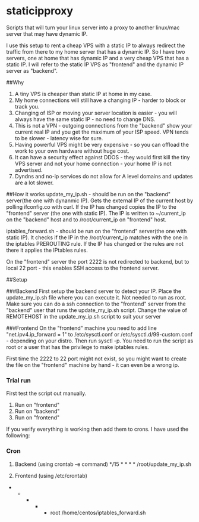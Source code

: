 # staticipproxy
Scripts that will turn your linux server into a proxy to another linux/mac server that may have dynamic IP.

I use this setup to rent a cheap VPS with a static IP to always redirect the traffic from there to my home server that has a dynamic IP. 
So I have two servers, one at home that has dynamic IP and a very cheap VPS that has a static IP.
I will refer to the static IP VPS as "frontend" and the dynamic IP server as "backend".

##Why 
1) A tiny VPS is cheaper than static IP at home in my case.
2) My home connections will still have a changing IP - harder to block or track you.
4) Changing of ISP or moving your server location is easier - you will always have the same static IP - no need to change DNS.
5) This is not a VPN - outgoing connections from the "backend"  show your current real IP and you get the maximum of your ISP speed. VPN tends to be slower - latency wise for sure.
6) Having powerful VPS might be very expensive - so you can offload the work to your own hardware without huge cost.
7) It can have a security effect against DDOS - they would first kill the tiny VPS server and not your home connection - your home IP is not advertised.
8) Dyndns and no-ip services do not allow for A level domains and updates are a lot slower.

##How it works
update_my_ip.sh - should be run on the "backend" server(the one with dynanmic IP).
Gets the external IP of the current host by polling ifconfig.co with curl.
If the IP has changed copies the IP to the "frontend" server (the one with static IP).
The IP is written to ~/current_ip on the "backend" host and to /root/current_ip on "frontend" host.


iptables_forward.sh - should be run on the "frontend" server(the one with static IP).
It checks if the IP in the /root/current_ip matches with the one in the iptables PREROUTING rule.
If the IP has changed or the rules are not there it applies the IPtables rules.

On the "frontend" server the port 2222 is not redirected to backend, but to local 22 port - this enables SSH access to the frontend server.



##Setup

###Backend
First setup the backend server to detect your IP.
Place the update_my_ip.sh file where you can execute it. Not needed to run as root.
Make sure you can do a ssh connection to the "frontend" server from the "backend" user that runs the update_my_ip.sh script.
Change the value of REMOTEHOST in the update_my_ip.sh script to suit your server 

###Frontend
On the "frontend" machine you need to add line "net.ipv4.ip_forward = 1" to /etc/sysctl.conf or /etc/sysctl.d/99-custom.conf - depending on your distro. Then run sysctl -p.
You need to run the script as root or a user that has the privilege to make iptables rules.

First time the 2222 to 22 port might not exist, so you might want to create the file on the "frontend" machine by hand - it can even be a wrong ip.

### Trial run
First test the script out manually.
1) Run on "frontend"
2) Run on "backend"
3) Run on "frontend"

If you verify everything is working then add them to crons. I have used the following:
### Cron
1) Backend (using crontab -e command)
*/15 * * * * /root/update_my_ip.sh

2) Frontend (using /etc/crontab)
* * * * * root /home/centos/iptables_forward.sh



